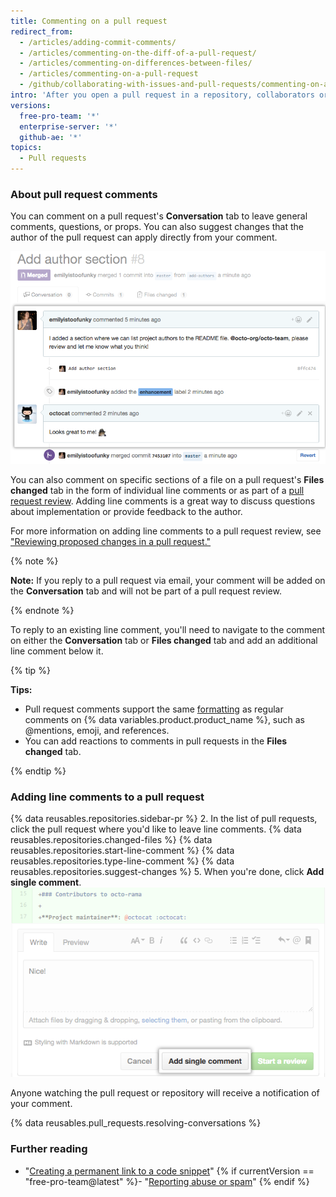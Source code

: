 ```yaml
---
title: Commenting on a pull request
redirect_from:
  - /articles/adding-commit-comments/
  - /articles/commenting-on-the-diff-of-a-pull-request/
  - /articles/commenting-on-differences-between-files/
  - /articles/commenting-on-a-pull-request
  - /github/collaborating-with-issues-and-pull-requests/commenting-on-a-pull-request
intro: 'After you open a pull request in a repository, collaborators or team members can comment on the comparison of files between the two specified branches, or leave general comments on the project as a whole.'
versions:
  free-pro-team: '*'
  enterprise-server: '*'
  github-ae: '*'
topics:
  - Pull requests
---
```

### About pull request comments

You can comment on a pull request's **Conversation** tab to leave general comments, questions, or props. You can also suggest changes that the author of the pull request can apply directly from your comment.

![Pull Request conversation](/assets/images/help/pull_requests/conversation.png)

You can also comment on specific sections of a file on a pull request's **Files changed** tab in the form of individual line comments or as part of a [pull request review](/articles/about-pull-request-reviews). Adding line comments is a great way to discuss questions about implementation or provide feedback to the author.

For more information on adding line comments to a pull request review, see ["Reviewing proposed changes in a pull request."](/articles/reviewing-proposed-changes-in-a-pull-request)

{% note %}

**Note:** If you reply to a pull request via email, your comment will be added on the **Conversation** tab and will not be part of a pull request review.

{% endnote %}

To reply to an existing line comment, you'll need to navigate to the comment on either the **Conversation** tab or **Files changed** tab and add an additional line comment below it.

{% tip %}

**Tips:**
- Pull request comments support the same [formatting](/categories/writing-on-github) as regular comments on {% data variables.product.product_name %}, such as @mentions, emoji, and references.
- You can add reactions to comments in pull requests in the **Files changed** tab.

{% endtip %}

### Adding line comments to a pull request

{% data reusables.repositories.sidebar-pr %}
2. In the list of pull requests, click the pull request where you'd like to leave line comments.
{% data reusables.repositories.changed-files %}
{% data reusables.repositories.start-line-comment %}
{% data reusables.repositories.type-line-comment %}
{% data reusables.repositories.suggest-changes %}
5. When you're done, click **Add single comment**.
  ![Inline comment window](/assets/images/help/commits/inline-comment.png)

Anyone watching the pull request or repository will receive a notification of your comment.

{% data reusables.pull_requests.resolving-conversations %}

### Further reading

- "[Creating a permanent link to a code snippet](/articles/creating-a-permanent-link-to-a-code-snippet/)"
{% if currentVersion == "free-pro-team@latest" %}- "[Reporting abuse or spam](/communities/maintaining-your-safety-on-github/reporting-abuse-or-spam)"
{% endif %}

